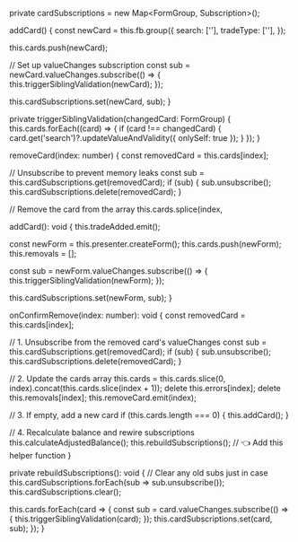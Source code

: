 private cardSubscriptions = new Map<FormGroup, Subscription>();

addCard() {
  const newCard = this.fb.group({
    search: [''],
    tradeType: [''],
  });

  this.cards.push(newCard);

  // Set up valueChanges subscription
  const sub = newCard.valueChanges.subscribe(() => {
    this.triggerSiblingValidation(newCard);
  });

  this.cardSubscriptions.set(newCard, sub);
}

private triggerSiblingValidation(changedCard: FormGroup) {
  this.cards.forEach((card) => {
    if (card !== changedCard) {
      card.get('search')?.updateValueAndValidity({ onlySelf: true });
    }
  });
}

removeCard(index: number) {
  const removedCard = this.cards[index];

  // Unsubscribe to prevent memory leaks
  const sub = this.cardSubscriptions.get(removedCard);
  if (sub) {
    sub.unsubscribe();
    this.cardSubscriptions.delete(removedCard);
  }

  // Remove the card from the array
  this.cards.splice(index, 


addCard(): void {
  this.tradeAdded.emit();

  const newForm = this.presenter.createForm();
  this.cards.push(newForm);
  this.removals = [];

  const sub = newForm.valueChanges.subscribe(() => {
    this.triggerSiblingValidation(newForm);
  });

  this.cardSubscriptions.set(newForm, sub);
}




onConfirmRemove(index: number): void {
  const removedCard = this.cards[index];

  // 1. Unsubscribe from the removed card's valueChanges
  const sub = this.cardSubscriptions.get(removedCard);
  if (sub) {
    sub.unsubscribe();
    this.cardSubscriptions.delete(removedCard);
  }

  // 2. Update the cards array
  this.cards = this.cards.slice(0, index).concat(this.cards.slice(index + 1));
  delete this.errors[index];
  delete this.removals[index];
  this.removeCard.emit(index);

  // 3. If empty, add a new card
  if (this.cards.length === 0) {
    this.addCard();
  }

  // 4. Recalculate balance and rewire subscriptions
  this.calculateAdjustedBalance();
  this.rebuildSubscriptions(); // 👈 Add this helper function
}

private rebuildSubscriptions(): void {
  // Clear any old subs just in case
  this.cardSubscriptions.forEach(sub => sub.unsubscribe());
  this.cardSubscriptions.clear();

  this.cards.forEach(card => {
    const sub = card.valueChanges.subscribe(() => {
      this.triggerSiblingValidation(card);
    });
    this.cardSubscriptions.set(card, sub);
  });
}



